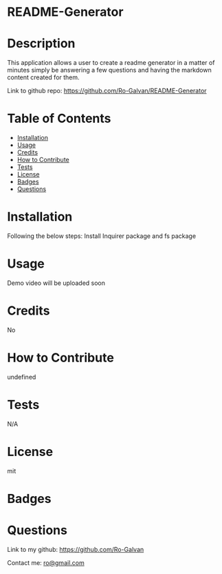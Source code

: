 # README-Generator

# Description
  This application allows a user to create a readme generator in a matter of minutes simply be answering a few questions and having the markdown content created for them.

  Link to github repo:
  https://github.com/Ro-Galvan/README-Generator

# Table of Contents
  - [Installation](#installation)
  - [Usage](#usage)
  - [Credits](#credits)
  - [How to Contribute](#how-to-contribute)
  - [Tests](#tests)
  - [License](#license)
  - [Badges](#badges)
  - [Questions](#questions)
# Installation
  Following the below steps: 
  Install Inquirer package and fs package
# Usage
  Demo video will be uploaded soon
# Credits
  No
# How to Contribute
  undefined
# Tests
  N/A
# License
  mit
# Badges
  
# Questions
  Link to my github:
  https://github.com/Ro-Galvan
 
  Contact me:
  ro@gmail.com

